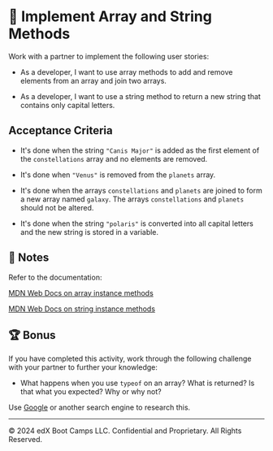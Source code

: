 # 📖 Implement Array and String Methods

Work with a partner to implement the following user stories:

* As a developer, I want to use array methods to add and remove elements from an array and join two arrays.

* As a developer, I want to use a string method to return a new string that contains only capital letters.

## Acceptance Criteria

* It's done when the string `"Canis Major"` is added as the first element of the `constellations` array and no elements are removed.

* It's done when `"Venus"` is removed from the `planets` array.

* It's done when the arrays `constellations` and `planets` are joined to form a new array named `galaxy`. The arrays `constellations` and `planets` should not be altered.

* It's done when the string `"polaris"` is converted into all capital letters and the new string is stored in a variable.

## 📝 Notes

Refer to the documentation:

[MDN Web Docs on array instance methods](https://developer.mozilla.org/en-US/docs/Web/JavaScript/Reference/Global_Objects/Array#Instance_methods)

[MDN Web Docs on string instance methods](https://developer.mozilla.org/en-US/docs/Web/JavaScript/Reference/Global_Objects/String#Instance_methods)

## 🏆 Bonus

If you have completed this activity, work through the following challenge with your partner to further your knowledge:

* What happens when you use `typeof` on an array? What is returned? Is that what you expected? Why or why not?

Use [Google](https://www.google.com) or another search engine to research this.

---

© 2024 edX Boot Camps LLC. Confidential and Proprietary. All Rights Reserved.
